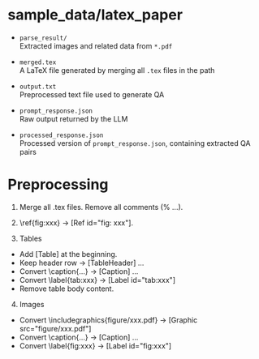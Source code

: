 # sample_data/latex_paper

- `parse_result/`  
  Extracted images and related data from `*.pdf`

- `merged.tex`  
  A LaTeX file generated by merging all `.tex` files in the path

- `output.txt`  
  Preprocessed text file used to generate QA

- `prompt_response.json`  
  Raw output returned by the LLM

- `processed_response.json`  
  Processed version of `prompt_response.json`, containing extracted QA pairs


# Preprocessing

1. Merge all .tex files. Remove all comments (% ...).
	
2. \ref{fig:xxx} -> [Ref id="fig: xxx"].

3. Tables
- Add [Table] at the beginning.
- Keep header row -> [TableHeader] ...
- Convert \caption{...} -> [Caption] ...
- Convert \label{tab:xxx} -> [Label id="tab:xxx"]
- Remove table body content.
	
4. Images
- Convert \includegraphics{figure/xxx.pdf} -> [Graphic src="figure/xxx.pdf"]
- Convert \caption{...} -> [Caption] ...
- Convert \label{fig:xxx} -> [Label id="fig:xxx"]
